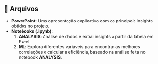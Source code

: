 ## 📂 Arquivos

- **PowerPoint**: Uma apresentação explicativa com os principais insights obtidos no projeto.
- **Notebooks (.ipynb)**:
  1. **ANALYSIS**: Análise de dados e extrai insights a partir da tabela em Excel.
  2. **ML**: Explora diferentes variáveis para encontrar as melhores correlações e calcular a eficiência, baseado na análise feita no notebook **ANALYSIS**.

